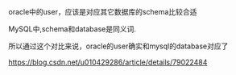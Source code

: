 oracle中的user，应该是对应其它数据库的schema比较合适



MySQL中,schema和database是同义词.



所以通过这个对比来说，oracle的user确实和mysql的database对应了



https://blog.csdn.net/u010429286/article/details/79022484